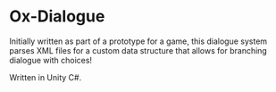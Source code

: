 # Ox-Dialogue

Initially written as part of a prototype for a game, this dialogue system parses XML files for a custom data structure that allows for branching dialogue with choices!

Written in Unity C#. 
